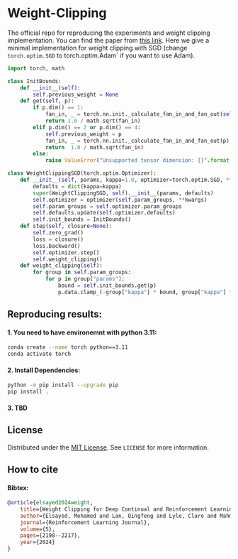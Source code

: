# Weight-Clipping

The official repo for reproducing the experiments and weight clipping implementation. You can find the paper from [this link](). Here we give a minimal implementation for weight clipping with SGD (change `torch.optim.SGD` to torch.optim.Adam` if you want to use Adam).

```python
import torch, math

class InitBounds:
    def __init__(self):
        self.previous_weight = None
    def get(self, p):
        if p.dim() == 1:
            fan_in, _ = torch.nn.init._calculate_fan_in_and_fan_out(self.previous_weight)
            return 1.0 / math.sqrt(fan_in)
        elif p.dim() == 2 or p.dim() == 4:
            self.previous_weight = p
            fan_in, _ = torch.nn.init._calculate_fan_in_and_fan_out(p)
            return  1.0 / math.sqrt(fan_in)
        else:
            raise ValueError("Unsupported tensor dimension: {}".format(p.dim()))

class WeightClippingSGD(torch.optim.Optimizer):
    def __init__(self, params, kappa=1.0, optimizer=torch.optim.SGD, **kwargs):
        defaults = dict(kappa=kappa)
        super(WeightClippingSGD, self).__init__(params, defaults)
        self.optimizer = optimizer(self.param_groups, **kwargs)
        self.param_groups = self.optimizer.param_groups
        self.defaults.update(self.optimizer.defaults)
        self.init_bounds = InitBounds()
    def step(self, closure=None):
        self.zero_grad()
        loss = closure()
        loss.backward()
        self.optimizer.step()
        self.weight_clipping()
    def weight_clipping(self):
        for group in self.param_groups:
            for p in group["params"]:
                bound = self.init_bounds.get(p)
                p.data.clamp_(-group["kappa"] * bound, group["kappa"] * bound)
```

## Reproducing results:
#### 1. You need to have environemnt with python 3.11:
``` sh
conda create --name torch python==3.11
conda activate torch
```
#### 2. Install Dependencies:
```sh
python -m pip install --upgrade pip
pip install .
```
#### 3. TBD

## License
Distributed under the [MIT License](https://opensource.org/licenses/MIT). See `LICENSE` for more information.



## How to cite

#### Bibtex:
```bibtex
@article{elsayed2024weight,
    title={Weight Clipping for Deep Continual and Reinforcement Learning},
    author={Elsayed, Mohamed and Lan, Qingfeng and Lyle, Clare and Mahmood, A. Rupam},
    journal={Reinforcement Learning Journal},
    volume={5},
    pages={2198--2217},
    year={2024}
}
```
